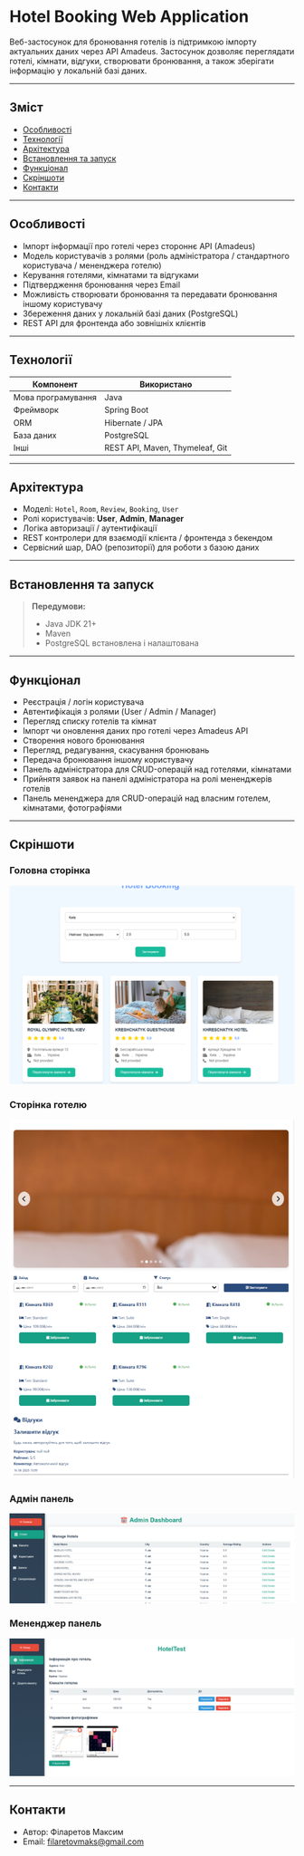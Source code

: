 # Hotel Booking Web Application

Веб-застосунок для бронювання готелів із підтримкою імпорту актуальних даних через API Amadeus. Застосунок дозволяє переглядати готелі, кімнати, відгуки, створювати бронювання, а також зберігати інформацію у локальній базі даних.

---

## Зміст

- [Особливості](#особливості)  
- [Технології](#технології)  
- [Архітектура](#архітектура)  
- [Встановлення та запуск](#встановлення-та-запуск)  
- [Функціонал](#функціонал)  
- [Скріншоти](#скріншоти)  
- [Контакти](#контакти)

---

## Особливості

- Імпорт інформації про готелі через стороннє API (Amadeus)  
- Модель користувачів з ролями (роль адміністратора / стандартного користувача / мененджера готелю)  
- Керування готелями, кімнатами та відгуками
- Підтвердження бронювання через Email
- Можливість створювати бронювання та передавати бронювання іншому користувачу  
- Збереження даних у локальній базі даних (PostgreSQL)  
- REST API для фронтенда або зовнішніх клієнтів  

---

## Технології

| Компонент | Використано |
|-----------|-------------|
| Мова програмування | Java |
| Фреймворк | Spring Boot |
| ORM | Hibernate / JPA |
| База даних | PostgreSQL |
| Інші | REST API, Maven, Thymeleaf, Git |

---

## Архітектура

- Моделі: `Hotel`, `Room`, `Review`, `Booking`, `User`  
- Ролі користувачів: **User**, **Admin**, **Manager**
- Логіка авторизації / аутентифікації  
- REST контролери для взаємодії клієнта / фронтенда з бекендом  
- Сервісний шар, DAO (репозиторії) для роботи з базою даних  

---

## Встановлення та запуск

> **Передумови:**  
> - Java JDK 21+  
> - Maven
> - PostgreSQL встановлена і налаштована

---

## Функціонал

- Реєстрація / логін користувача
- Автентифікація з ролями (User / Admin / Manager)
- Перегляд списку готелів та кімнат
- Імпорт чи оновлення даних про готелі через Amadeus API
- Створення нового бронювання
- Перегляд, редагування, скасування бронювань
- Передача бронювання іншому користувачу 
- Панель адміністратора для CRUD-операцій над готелями, кімнатами
- Прийнятя заявок на панелі адміністратора на ролі мененджерів готелів
- Панель мененджера для CRUD-операцій над власним готелем, кімнатами, фотографіями 

---

## Скріншоти

### Головна сторінка
![Головна сторінка](src/screenshots/firstPage.png)

### Сторінка готелю
![Сторінка готелю](src/screenshots/hotelPage.png)

### Адмін панель
![Адмін панель](src/screenshots/adminDashboard.png)

### Мененджер панель
![Мененджер панель](src/screenshots/managerDashboard.png)

---

## Контакти
- Автор: Філаретов Максим
- Email: filaretovmaks@gmail.com

